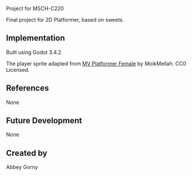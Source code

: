 

Project for MSCH-C220

Final project for 2D Platformer, based on sweets.


## Implementation

Built using Godot 3.4.2

The player sprite adapted from [MV Platformer Female](https://opengameart.org/content/mv-platformer-female-32x64) by MoikMellah. CC0 Licensed.




## References

None


## Future Development

None


## Created by 

Abbey Gorny
```
